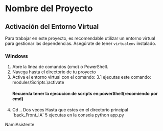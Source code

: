 ﻿# Nombre del Proyecto

## Activación del Entorno Virtual

Para trabajar en este proyecto, es recomendable utilizar un entorno virtual para gestionar las dependencias. Asegúrate de tener `virtualenv` instalado.

### Windows

1. Abre la línea de comandos (cmd) o PowerShell.
2. Navega hasta el directorio de tu proyecto
3. Activa el entorno virtual con el comando:
   3.1 ejecutas este comando: modules/Scripts.\activate
   #### Recuerda tener la ejecucion de scripts en powerShell(recomiendo por cmd)
5. Cd .. Dos veces  Hasta que estes en el directorio principal ´back_Front_IA´
   5 ejecutas en la consola python app.py


NamiAsistente
